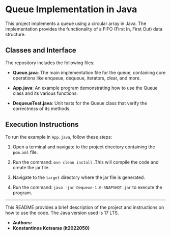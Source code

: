 # Queue Implementation in Java

This project implements a queue using a circular array in Java. The implementation provides the functionality of a FIFO (First In, First Out) data structure.

## Classes and Interface

The repository includes the following files:

- **Queue.java**: The main implementation file for the queue, containing core operations like enqueue, dequeue, iterators, clear, and more.

- **App.java**: An example program demonstrating how to use the Queue class and its various functions.

- **DequeueTest.java**: Unit tests for the Queue class that verify the correctness of its methods.

## Execution Instructions

To run the example in `App.java`, follow these steps:

1. Open a terminal and navigate to the project directory containing the `pom.xml` file.

2. Run the command: `mvn clean install` .This will compile the code and create the jar file.
3. Navigate to the `target` directory where the jar file is generated.
4. Run the command: `java -jar Dequeue-1.0-SNAPSHOT.jar` to execute the program.



---

This README provides a brief description of the project and instructions on how to use the code. The Java version used is 17 LTS.

- **Authors:**
- **Konstantinos Kotsaras (it2022050)**

